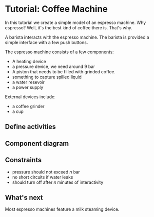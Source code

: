 # Tutorial: Coffee Machine

In this tutorial we create a simple model of an espresso machine.
Why espresso? Well, it's the best kind of coffee there is. That's why.

A barista interacts with the espresso machine.
The barista is provided a simple interface with a few push buttons.

The espresso machine consists of a few components:

- A heating device
- a pressure device, we need around 9 bar
- A piston that needs to be filled with grinded coffee.
- something to capture spilled liquid
- a water resevoir
- a power supply

External devices include:

- a coffee grinder
- a cup

## Define activities

## Component diagram

## Constraints

- pressure should not exceed _n_ bar
- no short circuits if water leaks
- should turn off after _n_ minutes of interactivity


## What's next

Most espresso machines feature a milk steaming device.
